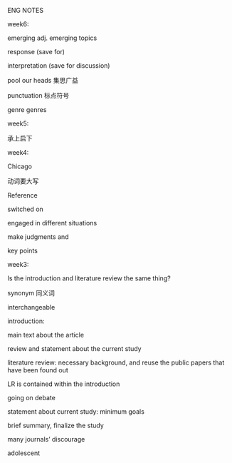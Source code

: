 ENG NOTES

week6:

emerging adj. emerging topics

response (save for)

interpretation (save for discussion)

pool our heads 集思广益

punctuation 标点符号

genre genres



week5:

承上启下



week4:

Chicago

动词要大写

Reference



switched on

engaged in different situations



make judgments and 

key points



week3:

Is the introduction and literature review the same thing?

synonym 同义词

interchangeable



introduction: 

main text about the article 

review and statement about the current study 

literature review: necessary background, and reuse the public papers that have been found out

LR is contained within the introduction

going on debate 



statement about current study: minimum goals 

brief summary, finalize the study

many journals’ discourage 



adolescent